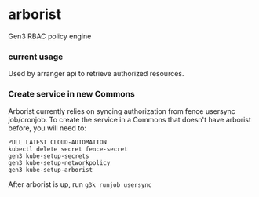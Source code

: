 # arborist
Gen3 RBAC policy engine

### current usage
Used by arranger api to retrieve authorized resources.

### Create service in new Commons
Arborist currently relies on syncing authorization from fence usersync job/cronjob. To create the service in a Commons that doesn't have arborist before, you will need to:
```
PULL LATEST CLOUD-AUTOMATION
kubectl delete secret fence-secret
gen3 kube-setup-secrets
gen3 kube-setup-networkpolicy
gen3 kube-setup-arborist
```
After arborist is up, run `g3k runjob usersync`

